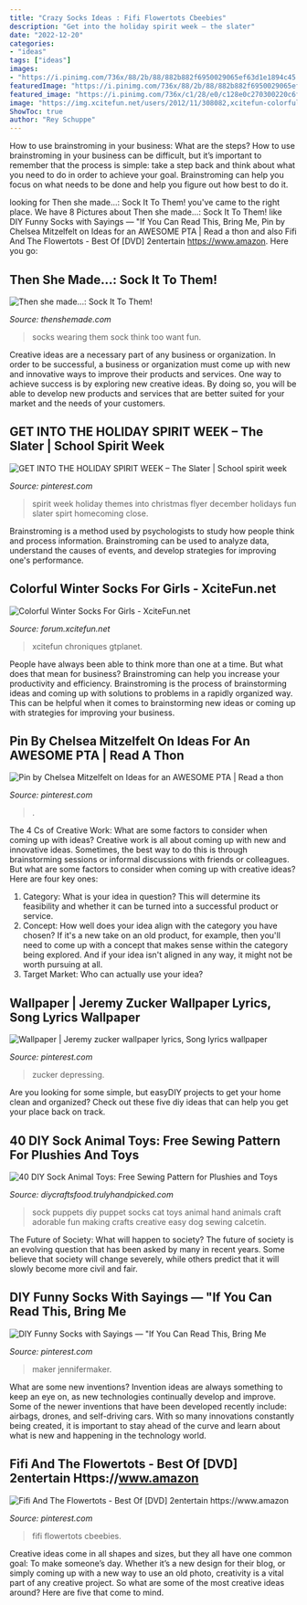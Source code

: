 ```yaml
---
title: "Crazy Socks Ideas : Fifi Flowertots Cbeebies"
description: "Get into the holiday spirit week – the slater"
date: "2022-12-20"
categories:
- "ideas"
tags: ["ideas"]
images:
- "https://i.pinimg.com/736x/88/2b/88/882b882f6950029065ef63d1e1894c45.jpg"
featuredImage: "https://i.pinimg.com/736x/88/2b/88/882b882f6950029065ef63d1e1894c45.jpg"
featured_image: "https://i.pinimg.com/736x/c1/28/e0/c128e0c270300220c6f45c37f1f0c211--dvd-the-ojays.jpg"
image: "https://img.xcitefun.net/users/2012/11/308082,xcitefun-colorful-winter-socks-for-girls-6.jpg"
ShowToc: true
author: "Rey Schuppe"
---
```



How to use brainstroming in your business: What are the steps?
How to use brainstroming in your business can be difficult, but it’s important to remember that the process is simple: take a step back and think about what you need to do in order to achieve your goal. Brainstroming can help you focus on what needs to be done and help you figure out how best to do it.

	

		
looking for Then she made...: Sock It To Them! you've came to the right place. We have 8 Pictures about Then she made...: Sock It To Them! like DIY Funny Socks with Sayings — &quot;If You Can Read This, Bring Me, Pin by Chelsea Mitzelfelt on Ideas for an AWESOME PTA | Read a thon and also Fifi And The Flowertots - Best Of [DVD] 2entertain https://www.amazon. Here you go:
		
    
## Then She Made...: Sock It To Them!

<img loading=lazy src="http://2.bp.blogspot.com/-4aJKHB9fmmg/UEj90jg1l1I/AAAAAAAAJwo/2xk42UgaJps/s1600/groupsocks.jpg" onerror="this.onerror=null;this.src='https://tse4.mm.bing.net/th?id=OIP.ZmuX4KqWLhbQU7go3gQXxgHaK5&amp;pid=15.1';" alt="Then she made...: Sock It To Them!">

_Source: thenshemade.com_

>socks wearing them sock think too want fun. 

	

Creative ideas are a necessary part of any business or organization. In order to be successful, a business or organization must come up with new and innovative ways to improve their products and services. One way to achieve success is by exploring new creative ideas. By doing so, you will be able to develop new products and services that are better suited for your market and the needs of your customers.

    
## GET INTO THE HOLIDAY SPIRIT WEEK – The Slater | School Spirit Week

<img loading=lazy src="https://i.pinimg.com/736x/88/2b/88/882b882f6950029065ef63d1e1894c45.jpg" onerror="this.onerror=null;this.src='https://tse3.mm.bing.net/th?id=OIP.mIiRNaRNK0oSKINFtk6V5QHaJh&amp;pid=15.1';" alt="GET INTO THE HOLIDAY SPIRIT WEEK – The Slater | School spirit week">

_Source: pinterest.com_

>spirit week holiday themes into christmas flyer december holidays fun slater spirt homecoming close. 

	

Brainstroming is a method used by psychologists to study how people think and process information. Brainstroming can be used to analyze data, understand the causes of events, and develop strategies for improving one's performance.

    
## Colorful Winter Socks For Girls - XciteFun.net

<img loading=lazy src="https://img.xcitefun.net/users/2012/11/308082,xcitefun-colorful-winter-socks-for-girls-6.jpg" onerror="this.onerror=null;this.src='https://tse2.mm.bing.net/th?id=OIP.zk1HpV9QwLOyAD1cM9CrfgHaIh&amp;pid=15.1';" alt="Colorful Winter Socks For Girls - XciteFun.net">

_Source: forum.xcitefun.net_

>xcitefun chroniques gtplanet. 

	

People have always been able to think more than one at a time. But what does that mean for business? Brainstroming can help you increase your productivity and efficiency. Brainstroming is the process of brainstorming ideas and coming up with solutions to problems in a rapidly organized way. This can be helpful when it comes to brainstorming new ideas or coming up with strategies for improving your business.

    
## Pin By Chelsea Mitzelfelt On Ideas For An AWESOME PTA | Read A Thon

<img loading=lazy src="https://i.pinimg.com/originals/b3/62/ca/b362caea149eb9ffac4fc670f7e264e5.jpg" onerror="this.onerror=null;this.src='https://tse1.mm.bing.net/th?id=OIP.BQyTdeCGPYsqZCaYEPz3FAHaKZ&amp;pid=15.1';" alt="Pin by Chelsea Mitzelfelt on Ideas for an AWESOME PTA | Read a thon">

_Source: pinterest.com_

>. 

	

The 4 Cs of Creative Work: What are some factors to consider when coming up with ideas?
Creative work is all about coming up with new and innovative ideas. Sometimes, the best way to do this is through brainstorming sessions or informal discussions with friends or colleagues. But what are some factors to consider when coming up with creative ideas? Here are four key ones:
1. Category: What is your idea in question? This will determine its feasibility and whether it can be turned into a successful product or service.
2. Concept: How well does your idea align with the category you have chosen? If it's a new take on an old product, for example, then you'll need to come up with a concept that makes sense within the category being explored. And if your idea isn't aligned in any way, it might not be worth pursuing at all.
3. Target Market: Who can actually use your idea?

    
## Wallpaper | Jeremy Zucker Wallpaper Lyrics, Song Lyrics Wallpaper

<img loading=lazy src="https://i.pinimg.com/736x/b6/2a/16/b62a16e522d42d3e2820022adcd52cf9.jpg" onerror="this.onerror=null;this.src='https://tse4.mm.bing.net/th?id=OIP.qw8AkuRhlm5sW-j3F1TjnQHaNL&amp;pid=15.1';" alt="Wallpaper | Jeremy zucker wallpaper lyrics, Song lyrics wallpaper">

_Source: pinterest.com_

>zucker depressing. 

	

Are you looking for some simple, but easyDIY projects to get your home clean and organized? Check out these five diy ideas that can help you get your place back on track.

    
## 40 DIY Sock Animal Toys: Free Sewing Pattern For Plushies And Toys

<img loading=lazy src="https://diycraftsfood.trulyhandpicked.com/wp-content/uploads/2016/07/DIY-How-to-make-sock-puppets_vc.jpg" onerror="this.onerror=null;this.src='https://tse3.mm.bing.net/th?id=OIP.Obq0zxyDOsPnL-7pjBaUjAHaLG&amp;pid=15.1';" alt="40 DIY Sock Animal Toys: Free Sewing Pattern for Plushies and Toys">

_Source: diycraftsfood.trulyhandpicked.com_

>sock puppets diy puppet socks cat toys animal hand animals craft adorable fun making crafts creative easy dog sewing calcetín. 

	

The Future of Society: What will happen to society?
The future of society is an evolving question that has been asked by many in recent years. Some believe that society will change severely, while others predict that it will slowly become more civil and fair.

    
## DIY Funny Socks With Sayings — &quot;If You Can Read This, Bring Me

<img loading=lazy src="https://i.pinimg.com/736x/17/51/39/17513914389e492ebd63833f741ec52d.jpg" onerror="this.onerror=null;this.src='https://tse4.mm.bing.net/th?id=OIP.-JACYcrN0sUxnOMuhkl1uAHaLB&amp;pid=15.1';" alt="DIY Funny Socks with Sayings — &quot;If You Can Read This, Bring Me">

_Source: pinterest.com_

>maker jennifermaker. 

	

What are some new inventions?
Invention ideas are always something to keep an eye on, as new technologies continually develop and improve. Some of the newer inventions that have been developed recently include: airbags, drones, and self-driving cars. With so many innovations constantly being created, it is important to stay ahead of the curve and learn about what is new and happening in the technology world.

    
## Fifi And The Flowertots - Best Of [DVD] 2entertain Https://www.amazon

<img loading=lazy src="https://i.pinimg.com/736x/c1/28/e0/c128e0c270300220c6f45c37f1f0c211--dvd-the-ojays.jpg" onerror="this.onerror=null;this.src='https://tse2.mm.bing.net/th?id=OIP.GOHsbeFap3hJ6_2yJp1IlgAAAA&amp;pid=15.1';" alt="Fifi And The Flowertots - Best Of [DVD] 2entertain https://www.amazon">

_Source: pinterest.com_

>fifi flowertots cbeebies. 

	

Creative ideas come in all shapes and sizes, but they all have one common goal: To make someone’s day. Whether it’s a new design for their blog, or simply coming up with a new way to use an old photo, creativity is a vital part of any creative project. So what are some of the most creative ideas around? Here are five that come to mind.

